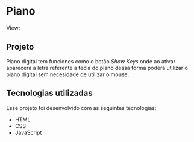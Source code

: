 # Piano


View: 
## Projeto

Piano digital tem funciones como o botão *Show Keys* onde ao ativar aparecera a letra referente a tecla do piano dessa forma poderá utilizar o piano digital sem necesidade de utilizar o mouse. 

## Tecnologias utilizadas

Esse projeto foi desenvolvido com as seguintes tecnologias:
* HTML
* CSS
* JavaScript
